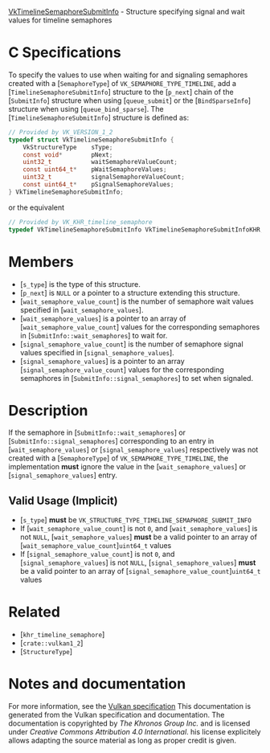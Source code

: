 [VkTimelineSemaphoreSubmitInfo](https://www.khronos.org/registry/vulkan/specs/1.3-extensions/man/html/VkTimelineSemaphoreSubmitInfo.html) - Structure specifying signal and wait values for timeline semaphores

# C Specifications
To specify the values to use when waiting for and signaling semaphores
created with a [`SemaphoreType`] of `VK_SEMAPHORE_TYPE_TIMELINE`,
add a [`TimelineSemaphoreSubmitInfo`] structure to the [`p_next`] chain
of the [`SubmitInfo`] structure when using [`queue_submit`] or the
[`BindSparseInfo`] structure when using [`queue_bind_sparse`].
The [`TimelineSemaphoreSubmitInfo`] structure is defined as:
```c
// Provided by VK_VERSION_1_2
typedef struct VkTimelineSemaphoreSubmitInfo {
    VkStructureType    sType;
    const void*        pNext;
    uint32_t           waitSemaphoreValueCount;
    const uint64_t*    pWaitSemaphoreValues;
    uint32_t           signalSemaphoreValueCount;
    const uint64_t*    pSignalSemaphoreValues;
} VkTimelineSemaphoreSubmitInfo;
```
or the equivalent
```c
// Provided by VK_KHR_timeline_semaphore
typedef VkTimelineSemaphoreSubmitInfo VkTimelineSemaphoreSubmitInfoKHR;
```

# Members
- [`s_type`] is the type of this structure.
- [`p_next`] is `NULL` or a pointer to a structure extending this structure.
- [`wait_semaphore_value_count`] is the number of semaphore wait values specified in [`wait_semaphore_values`].
- [`wait_semaphore_values`] is a pointer to an array of [`wait_semaphore_value_count`] values for the corresponding semaphores in [`SubmitInfo::wait_semaphores`] to wait for.
- [`signal_semaphore_value_count`] is the number of semaphore signal values specified in [`signal_semaphore_values`].
- [`signal_semaphore_values`] is a pointer to an array [`signal_semaphore_value_count`] values for the corresponding semaphores in [`SubmitInfo::signal_semaphores`] to set when signaled.

# Description
If the semaphore in [`SubmitInfo::wait_semaphores`] or
[`SubmitInfo::signal_semaphores`] corresponding to an entry in
[`wait_semaphore_values`] or [`signal_semaphore_values`] respectively was
not created with a [`SemaphoreType`] of
`VK_SEMAPHORE_TYPE_TIMELINE`, the implementation  **must**  ignore the value
in the [`wait_semaphore_values`] or [`signal_semaphore_values`] entry.
## Valid Usage (Implicit)
-  [`s_type`] **must**  be `VK_STRUCTURE_TYPE_TIMELINE_SEMAPHORE_SUBMIT_INFO`
-    If [`wait_semaphore_value_count`] is not `0`, and [`wait_semaphore_values`] is not `NULL`, [`wait_semaphore_values`] **must**  be a valid pointer to an array of [`wait_semaphore_value_count`]`uint64_t` values
-    If [`signal_semaphore_value_count`] is not `0`, and [`signal_semaphore_values`] is not `NULL`, [`signal_semaphore_values`] **must**  be a valid pointer to an array of [`signal_semaphore_value_count`]`uint64_t` values

# Related
- [`khr_timeline_semaphore`]
- [`crate::vulkan1_2`]
- [`StructureType`]

# Notes and documentation
For more information, see the [Vulkan specification](https://www.khronos.org/registry/vulkan/specs/1.3-extensions/html/vkspec.html)
This documentation is generated from the Vulkan specification and documentation.
The documentation is copyrighted by *The Khronos Group Inc.* and is licensed under *Creative Commons Attribution 4.0 International*.
his license explicitely allows adapting the source material as long as proper credit is given.
        